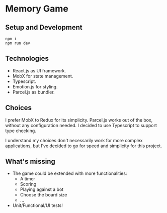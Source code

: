 
# Memory Game

## Setup and Development

    npm i
    npm run dev

## Technologies

- React.js as UI framework.
- MobX for state management. 
- Typescript.
- Emotion.js for styling.
- Parcel.js as bundler. 

## Choices

I prefer MobX to Redux for its simplicity.
Parcel.js works out of the box, without any configuration needed.
I decided to use Typescript to support type checking.

I understand my choices don't necessarily work for more complex applications, 
but I've decided to go for speed and simplicity for this project.

## What's missing

- The game could be extended with more functionalities:
    - A timer
    - Scoring
    - Playing against a bot
    - Choose the board size
    - ...
- Unit/Functional/UI tests!
